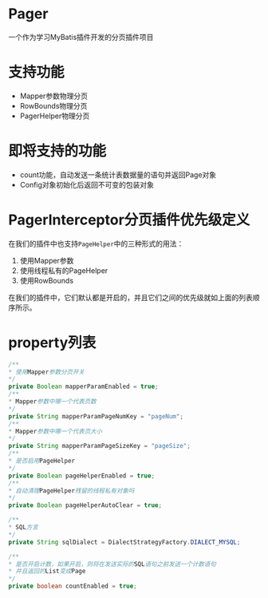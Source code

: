 # Pager
一个作为学习MyBatis插件开发的分页插件项目

# 支持功能
- Mapper参数物理分页
- RowBounds物理分页
- PagerHelper物理分页

# 即将支持的功能
- count功能，自动发送一条统计表数据量的语句并返回Page对象
- Config对象初始化后返回不可变的包装对象

# PagerInterceptor分页插件优先级定义
在我们的插件中也支持`PageHelper`中的三种形式的用法：

1. 使用Mapper参数
2. 使用线程私有的PageHelper
3. 使用RowBounds

在我们的插件中，它们默认都是开启的，并且它们之间的优先级就如上面的列表顺序所示。

# property列表
```java
/**
* 使用Mapper参数分页开关
*/
private Boolean mapperParamEnabled = true;
/**
* Mapper参数中哪一个代表页数
*/
private String mapperParamPageNumKey = "pageNum";
/**
* Mapper参数中哪一个代表页大小
*/
private String mapperParamPageSizeKey = "pageSize";
/**
* 是否启用PageHelper
*/
private Boolean pageHelperEnabled = true;
/**
* 自动清理PageHelper残留的线程私有对象吗
*/
private Boolean pageHelperAutoClear = true;

/**
* SQL方言
*/
private String sqlDialect = DialectStrategyFactory.DIALECT_MYSQL;

/**
* 是否开启计数，如果开启，则将在发送实际的SQL语句之前发送一个计数语句
* 并且返回的List变成Page
*/
private boolean countEnabled = true;
```